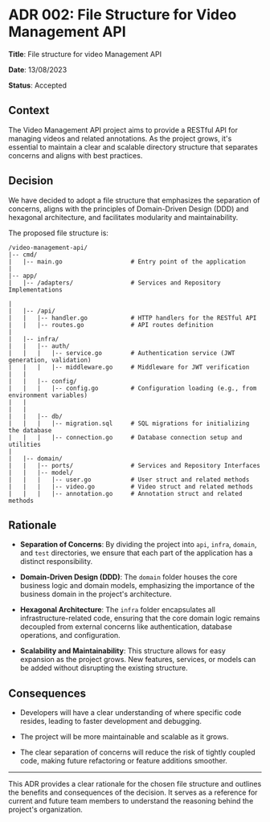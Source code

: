 # ADR 002: File Structure for Video Management API

**Title**: File structure for video Management API

**Date**: 13/08/2023

**Status**: Accepted

## Context

The Video Management API project aims to provide a RESTful API for managing videos and related annotations. As the project grows, it's essential to maintain a clear and scalable directory structure that separates concerns and aligns with best practices.

## Decision

We have decided to adopt a file structure that emphasizes the separation of concerns, aligns with the principles of Domain-Driven Design (DDD) and hexagonal architecture, and facilitates modularity and maintainability.

The proposed file structure is:

```
/video-management-api/
|-- cmd/
|   |-- main.go                   # Entry point of the application
|
|-- app/
|   |-- /adapters/                # Services and Repository Implementations

|
|   |-- /api/
|   |   |-- handler.go            # HTTP handlers for the RESTful API
|   |   |-- routes.go             # API routes definition
|
|   |-- infra/
|   |   |-- auth/
|   |   |   |-- service.go        # Authentication service (JWT generation, validation)
|   |   |   |-- middleware.go     # Middleware for JWT verification
|   |
|   |   |-- config/
|   |   |   |-- config.go         # Configuration loading (e.g., from environment variables)
|   |
|   |
|   |   |-- db/
|   |   |   |-- migration.sql     # SQL migrations for initializing the database
|   |   |   |-- connection.go     # Database connection setup and utilities
|
|   |-- domain/
|   |   |-- ports/                # Services and Repository Interfaces
|   |   |-- model/
|   |   |   |-- user.go           # User struct and related methods
|   |   |   |-- video.go          # Video struct and related methods
|   |   |   |-- annotation.go     # Annotation struct and related methods
```

## Rationale

- **Separation of Concerns**: By dividing the project into `api`, `infra`, `domain`, and `test` directories, we ensure that each part of the application has a distinct responsibility.
  
- **Domain-Driven Design (DDD)**: The `domain` folder houses the core business logic and domain models, emphasizing the importance of the business domain in the project's architecture.
  
- **Hexagonal Architecture**: The `infra` folder encapsulates all infrastructure-related code, ensuring that the core domain logic remains decoupled from external concerns like authentication, database operations, and configuration.
  
- **Scalability and Maintainability**: This structure allows for easy expansion as the project grows. New features, services, or models can be added without disrupting the existing structure.

## Consequences

- Developers will have a clear understanding of where specific code resides, leading to faster development and debugging.
  
- The project will be more maintainable and scalable as it grows.
  
- The clear separation of concerns will reduce the risk of tightly coupled code, making future refactoring or feature additions smoother.

---

This ADR provides a clear rationale for the chosen file structure and outlines the benefits and consequences of the decision. It serves as a reference for current and future team members to understand the reasoning behind the project's organization.